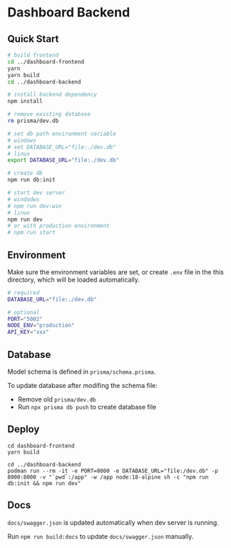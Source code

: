 # Dashboard Backend

## Quick Start

```sh
# build frontend
cd ../dashboard-frontend
yarn
yarn build
cd ../dashboard-backend

# install backend dependency
npm install

# remove existing database
rm prisma/dev.db

# set db path environment variable
# windows
# set DATABASE_URL="file:./dev.db"
# linux
export DATABASE_URL="file:./dev.db"

# create db
npm run db:init

# start dev server
# windodws
# npm run dev:win
# linux
npm run dev
# or with production environment
# npm run start
```

## Environment

Make sure the environment variables are set, or create `.env` file in the this directory, which will be loaded automatically.

```sh
# required
DATABASE_URL="file:./dev.db"

# optional
PORT="5002"
NODE_ENV="production"
API_KEY="xxx"
```

## Database

Model schema is defined in `prisma/schema.prisma`.

To update database after modifing the schema file:

- Remove old `prisma/dev.db`
- Run `npx prisma db push` to create database file

## Deploy
```
cd dashboard-frontend
yarn build

cd ../dashboard-backend
podman run --rm -it -e PORT=8000 -e DATABASE_URL="file:/dev.db" -p 8000:8000 -v "`pwd`:/app" -w /app node:18-alpine sh -c "npm run db:init && npm run dev"
```

## Docs

`docs/swagger.json` is updated automatically when dev server is running.

Run `npm run build:docs` to update `docs/swagger.json` manually.
